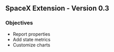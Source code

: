 ## SpaceX Extension - Version 0.3

### Objectives

* Report properties
* Add state metrics
* Customize charts




